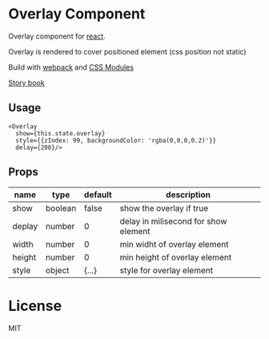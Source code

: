# Overlay Component

Overlay component for [react](https://facebook.github.io/react/).

Overlay is rendered to cover positioned element (css position not static)

Build with [webpack](https://webpack.github.io/) and [CSS Modules](https://github.com/css-modules/css-modules)

[Story book](https://rc-component.github.io/overlay/)

## Usage

```
<Overlay
  show={this.state.overlay}
  style={{zIndex: 99, backgroundColor: 'rgba(0,0,0,0.2)'}}
  delay={200}/>
```

## Props

name   | type   | default    | description
-------| ------ | ---------- | ------------
show   | boolean| false      | show the overlay if true
deplay | number | 0          | delay in milisecond for show element
width  | number | 0          | min widht of overlay element
height | number | 0          | min height of overlay element
style  | object | {...}      | style for overlay element

# License

MIT
